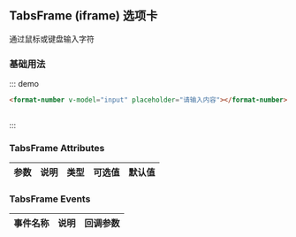 <script>
  export default {
    data() {
      return {
        input: ''
      };
    }
  }
</script>
## TabsFrame (iframe) 选项卡

通过鼠标或键盘输入字符

### 基础用法

::: demo
```html
<format-number v-model="input" placeholder="请输入内容"></format-number>
 
```
:::


### TabsFrame Attributes

| 参数          | 说明            | 类型            | 可选值                 | 默认值   |
|-------------  |---------------- |---------------- |---------------------- |-------- |
 

### TabsFrame Events
| 事件名称 | 说明 | 回调参数 |
|---------|--------|---------|
 